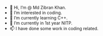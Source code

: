 - 👋 Hi, I’m @ Md Zibran Khan.
- 👀 I’m interested in coding.
- 🌱 I’m currently learning C++.
- 💞️ I’m currently in 1st year NITP.
- 📫  I have done some work in coding related.



<!---
zibrannitp/zibrannitp is a ✨ special ✨ repository because its `README.md` (this file) appears on your GitHub profile.
You can click the Preview link to take a look at your changes.
--->
